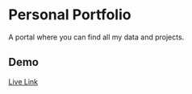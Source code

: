 # Personal Portfolio

A portal where you can find all my data and projects.


## Demo  
 [Live Link](https://www.jainpankaj.tk)
